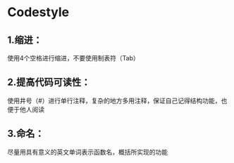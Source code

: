# Codestyle

## 1.缩进：

使用4个空格进行缩进，不要使用制表符（Tab）

## 2.提高代码可读性：

使用井号（#）进行单行注释，复杂的地方多用注释，保证自己记得结构功能，也便于他人阅读

## 3.命名：

尽量用具有意义的英文单词表示函数名，概括所实现的功能